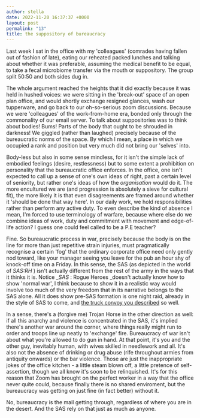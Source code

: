 ```yaml
---
author: stella
date: 2022-11-20 16:37:37 +0000
layout: post
permalink: "13"
title: the suppository of bureaucracy
---
```



Last week I sat in the office with my 'colleagues' (comrades having fallen out of fashion of late), eating our reheated packed lunches and talking about whether it was preferable, assuming the medical benefit to be equal, to take a fecal microbiome transfer via the mouth or suppository. The group split 50:50 and both sides dug in.

The whole argument reached the heights that it did exactly because it was held in hushed voices: we were sitting in the 'break-out' space of an open plan office, and would shortly exchange resigned glances, wash our tupperware, and go back to our oh-so-serious zoom discussions. Because we were 'colleagues' of the work-from-home era, bonded only through the commonality of our email server. To talk about suppositories was to think about bodies! Bums! Parts of the body that ought to be shrouded in darkness! We giggled (rather than laughed) precisely because of the bureaucratic norms of the space. By which I mean, a place in which we occupied a rank and position but very much did not bring our 'selves' into.  

Body-less but also in some sense mindless, for it isn't the simple lack of embodied feelings (desire, restlessness) but to some extent a prohibition on personality that the bureaucratic office enforces. In the office, one isn't expected to call up a sense of one's own ideas of right, past a certain level of seniority, but rather one's ideas of how the _organisation_ would do it. The more encultured we are (and progression is absolutely a sieve for cultural fit), the more likely it is that even disagreements are framed around whether it 'should be done that way here'.  In our daily work, we hold responsibilities rather than perform any active duty. To even describe the kind of absence I mean, I'm forced to use terminology of warfare, because where else do we combine ideas of work, duty and commitment with movement and edge-of-life action? I guess one could feel called to be a P.E teacher?  

Fine. So bureaucratic process in war, precisely because the body is on the line for more than just repetitive strain injuries, must pragmatically recognise a certain 'fog' that the ordinary corporate office need only gently nod toward, like your manager seeing you leave for the pub an hour shy of knock-off time on a Friday. In this sense, the SAS (as depicted in the world of _SAS:RH_ ) isn't actually different from the rest of the army in the ways that it thinks it is. Notice __SAS_ : Rogue Heroes _doesn't actually know how to show 'normal war', I think because to show it in a realistic way would involve too much of the very freedom that in its narrative belongs to the SAS alone. All it does show pre-SAS formation is one night raid, already in the style of SAS to come, and [the truck convoy you described](https://angst.blog/12) so well.  

In a sense, there's a (forgive me) Trojan Horse in the other direction as well: if all this anarchy and violence is concentrated in the SAS, it's implied there's another war around the corner, where things really might run to order and troops line up neatly to 'exchange' fire. Bureaucracy of war isn't about what you're allowed to do gun in hand. At that point, it's you and the other guy, inevitably human, with wives skilled in needlework and all. It's also not the absence of drinking or drug abuse (rife throughout armies from antiquity onwards) or the bar violence. Those are just the inappropriate jokes of the office kitchen - a little steam blown off, a little pretence of self-assertion, though we all know it's soon to be relinquished. It's for this reason that Zoom has brought on the perfect worker in a way that the office never quite could, because finally there is no shared enviroment, but the bureaucracy was getting on just fine (in fact better) without it.  

No, bureaucracy is the mail getting through, regardless of where you are in the desert. And the SAS rely on that just as much as anyone.  
  
